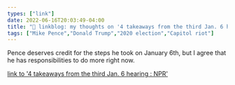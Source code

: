 ```yaml
---
types: ["link"]
date: 2022-06-16T20:03:49-04:00
title: "🔗 linkblog: my thoughts on '4 takeaways from the third Jan. 6 hearing : NPR'"
tags: ["Mike Pence","Donald Trump","2020 election","Capitol riot"]
---
```

Pence deserves credit for the steps he took on January 6th, but I agree that he has responsibilities to do more right now.
 

[link to '4 takeaways from the third Jan. 6 hearing : NPR'](https://www.npr.org/2022/06/16/1105513685/recap-jan-6-committee-hearing)
